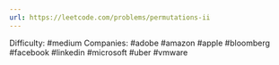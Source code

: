 ```yaml
---
url: https://leetcode.com/problems/permutations-ii
---
```


Difficulty: #medium
Companies: #adobe #amazon #apple #bloomberg #facebook #linkedin #microsoft #uber #vmware